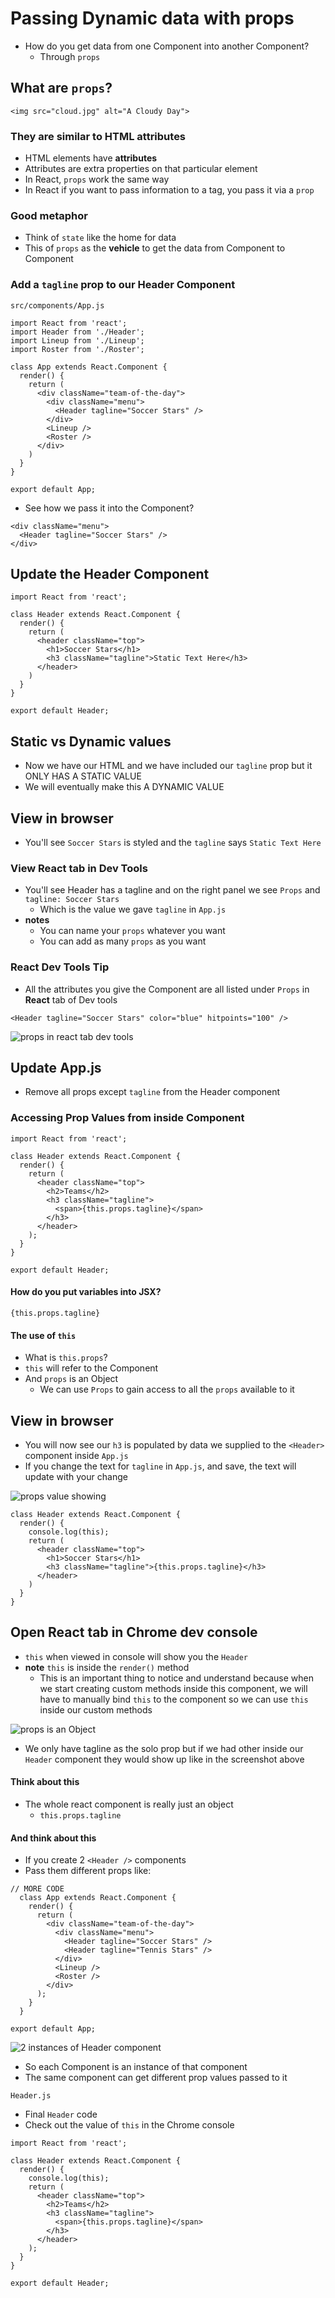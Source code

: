 # Passing Dynamic data with props
* How do you get data from one Component into another Component?
    - Through `props`

## What are `props`?

`<img src="cloud.jpg" alt="A Cloudy Day">`

### They are similar to HTML attributes
* HTML elements have **attributes**
* Attributes are extra properties on that particular element
* In React, `props` work the same way
* In React if you want to pass information to a tag, you pass it via a `prop`

### Good metaphor
* Think of `state` like the home for data
* This of `props` as the **vehicle** to get the data from Component to Component

### Add a `tagline` prop to our Header Component
`src/components/App.js`

```
import React from 'react';
import Header from './Header';
import Lineup from './Lineup';
import Roster from './Roster';

class App extends React.Component {
  render() {
    return (
      <div className="team-of-the-day">
        <div className="menu">
          <Header tagline="Soccer Stars" />
        </div>
        <Lineup />
        <Roster />
      </div>
    )
  }
}

export default App;
```

* See how we pass it into the Component?

```
<div className="menu">
  <Header tagline="Soccer Stars" />
</div>
```

## Update the Header Component
```
import React from 'react';

class Header extends React.Component {
  render() {
    return (
      <header className="top">
        <h1>Soccer Stars</h1>
        <h3 className="tagline">Static Text Here</h3>
      </header>
    )
  }
}

export default Header;
```

## Static vs Dynamic values
* Now we have our HTML and we have included our `tagline` prop but it ONLY HAS A STATIC VALUE
* We will eventually make this A DYNAMIC VALUE

## View in browser
* You'll see `Soccer Stars` is styled and the `tagline` says `Static Text Here`

### View React tab in Dev Tools
* You'll see Header has a tagline and on the right panel we see `Props` and `tagline: Soccer Stars`
    - Which is the value we gave `tagline` in `App.js`
* **notes**
    - You can name your `props` whatever you want
    - You can add as many `props` as you want

### React Dev Tools Tip
* All the attributes you give the Component are all listed under `Props` in **React** tab of Dev tools

`<Header tagline="Soccer Stars" color="blue" hitpoints="100" />`

![props in react tab dev tools](https://i.imgur.com/yWcnN9r.png)

## Update App.js
* Remove all props except `tagline` from the Header component

### Accessing Prop Values from inside Component
```
import React from 'react';

class Header extends React.Component {
  render() {
    return (
      <header className="top">
        <h2>Teams</h2>
        <h3 className="tagline">
          <span>{this.props.tagline}</span>
        </h3>
      </header>
    );
  }
}

export default Header;
```

#### How do you put variables into JSX?
`{this.props.tagline}`

#### The use of `this`
* What is `this.props`?
* `this` will refer to the Component
* And `props` is an Object
    - We can use `Props` to gain access to all the `props` available to it

## View in browser
* You will now see our `h3` is populated by data we supplied to the `<Header>` component inside `App.js`
* If you change the text for `tagline` in `App.js`, and save, the text will update with your change

![props value showing](https://i.imgur.com/h0MPja0.png)

```
class Header extends React.Component {
  render() {
    console.log(this);
    return (
      <header className="top">
        <h1>Soccer Stars</h1>
        <h3 className="tagline">{this.props.tagline}</h3>
      </header>
    )
  }
}
```

## Open React tab in Chrome dev console
* `this` when viewed in console will show you the `Header`
* **note** `this` is inside the `render()` method
    - This is an important thing to notice and understand because when we start creating custom methods inside this component, we will have to manually bind `this` to the component so we can use `this` inside our custom methods

![props is an Object](https://i.imgur.com/tMGRkbK.png)

* We only have tagline as the solo prop but if we had other inside our `Header` component they would show up like in the screenshot above

#### Think about this
* The whole react component is really just an object
  - `this.props.tagline`

#### And think about this
* If you create 2 `<Header />` components
* Pass them different props like:

```
// MORE CODE
  class App extends React.Component {
    render() {
      return (
        <div className="team-of-the-day">
          <div className="menu">
            <Header tagline="Soccer Stars" />
            <Header tagline="Tennis Stars" />
          </div>
          <Lineup />
          <Roster />
        </div>
      );
    }
  }

export default App;
```

![2 instances of Header component](https://i.imgur.com/TxdEgSW.png)

* So each Component is an instance of that component
* The same component can get different prop values passed to it

`Header.js`

* Final `Header` code
* Check out the value of `this` in the Chrome console
```
import React from 'react';

class Header extends React.Component {
  render() {
    console.log(this);
    return (
      <header className="top">
        <h2>Teams</h2>
        <h3 className="tagline">
          <span>{this.props.tagline}</span>
        </h3>
      </header>
    );
  }
}

export default Header;
```
